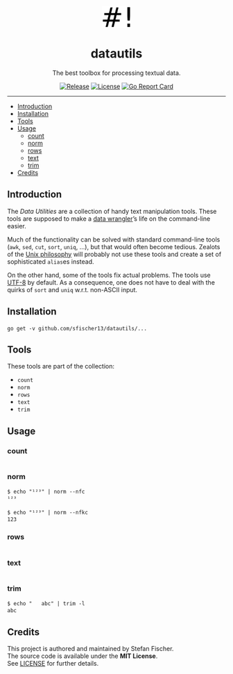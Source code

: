 <p>
<p align="center">
<img alt="datautils logo" src="logo.png" height="50"/>
</p>
<h1 align="center">
datautils
</h1>
<p align="center">
The best toolbox for processing textual data.
</p>
<p align="center">
<a href="https://github.com/sfischer13/datautils/releases"><img alt="Release" src="https://img.shields.io/github/release/sfischer13/datautils.svg?style=flat-square"></a> <a href="https://github.com/sfischer13/datautils/blob/master/LICENSE"><img alt="License" src="https://img.shields.io/github/license/sfischer13/datautils.svg?style=flat-square"></a> <a href="https://goreportcard.com/report/github.com/sfischer13/datautils"><img alt="Go Report Card" src="https://goreportcard.com/badge/github.com/sfischer13/datautils?style=flat-square"></a>
</p>
</p>

---

- [Introduction](#introduction)
- [Installation](#installation)
- [Tools](#tools)
- [Usage](#usage)
  - [count](#count)
  - [norm](#norm)
  - [rows](#rows)
  - [text](#text)
  - [trim](#trim)
- [Credits](#credits)

## Introduction

The *Data Utilities* are a collection of handy text manipulation tools. These tools are supposed to make a [data wrangler](https://en.wikipedia.org/wiki/Data_wrangling)’s life on the command-line easier.

Much of the functionality can be solved with standard command-line tools (`awk`, `sed`, `cut`, `sort`, `uniq`, …), but that would often become tedious. Zealots of the [Unix philosophy](https://en.wikipedia.org/wiki/Unix_philosophy) will probably not use these tools and create a set of sophisticated `alias`es instead.

On the other hand, some of the tools fix actual problems. The tools use [UTF-8](https://en.wikipedia.org/wiki/UTF-8) by default. As a consequence, one does not have to deal with the quirks of `sort` and `uniq` w.r.t. non-ASCII input.

## Installation

```shell
go get -v github.com/sfischer13/datautils/...
```

## Tools

These tools are part of the collection:

-   `count`
-   `norm`
-   `rows`
-   `text`
-   `trim`

## Usage

### count

```shell
```

### norm

```shell
$ echo "¹²³" | norm --nfc
¹²³

$ echo "¹²³" | norm --nfkc
123
```

### rows

```shell
```

### text

```shell
```

### trim

```shell
$ echo "   abc" | trim -l
abc
```

## Credits

This project is authored and maintained by Stefan Fischer.  
The source code is available under the **MIT License**.  
See [LICENSE](https://github.com/sfischer13/datautils/blob/master/LICENSE) for further details.
